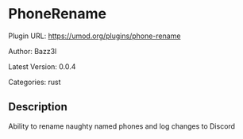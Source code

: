 # PhoneRename

Plugin URL: https://umod.org/plugins/phone-rename

Author: Bazz3l

Latest Version: 0.0.4

Categories: rust

## Description

Ability to rename naughty named phones and log changes to Discord
